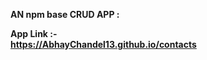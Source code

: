 <b font Size="100px"> AN npm base CRUD APP :  </b> 

<b> App Link  :- </b><br>
  <b>
 https://AbhayChandel13.github.io/contacts
  
  </b>
